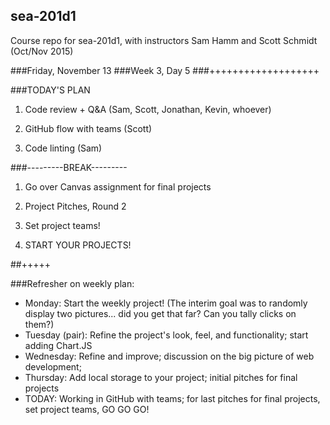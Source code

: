 ## sea-201d1
Course repo for sea-201d1, with instructors Sam Hamm and Scott Schmidt (Oct/Nov 2015)

###Friday, November 13
###Week 3, Day 5
###+++++++++++++++++++

###TODAY'S PLAN

1. Code review + Q&A (Sam, Scott, Jonathan, Kevin, whoever)

2. GitHub flow with teams (Scott)

3. Code linting (Sam)

###---------BREAK---------

1. Go over Canvas assignment for final projects

2. Project Pitches, Round 2

3. Set project teams!

4. START YOUR PROJECTS!

##+++++

###Refresher on weekly plan:

  * Monday: Start the weekly project! (The interim goal was to randomly display two pictures... did you get that far? Can you tally clicks on them?)
  * Tuesday (pair): Refine the project's look, feel, and functionality; start adding Chart.JS
  * Wednesday: Refine and improve; discussion on the big picture of web development;
  * Thursday: Add local storage to your project; initial pitches for final projects
  * TODAY:  Working in GitHub with teams; for last pitches for final projects, set project teams, GO GO GO!

